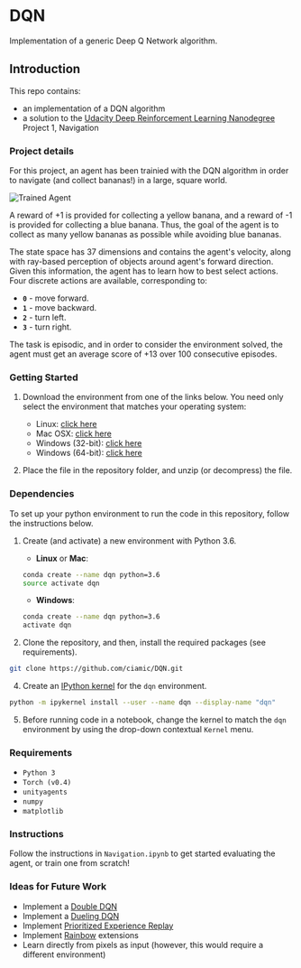 # DQN
 Implementation of a generic Deep Q Network algorithm.
 
## Introduction
This repo contains: 
- an implementation of a DQN algorithm 
- a solution to the [Udacity Deep Reinforcement Learning Nanodegree](https://www.udacity.com/course/deep-reinforcement-learning-nanodegree--nd893 "Udacity Deep Reinforcement Learning Nanodegree") Project 1, Navigation

### Project details

[image1]: https://user-images.githubusercontent.com/10624937/42135619-d90f2f28-7d12-11e8-8823-82b970a54d7e.gif "Trained Agent"

For this project, an agent has been trainied with the DQN algorithm in order to navigate (and collect bananas!) in a large, square world.

![Trained Agent][image1]

A reward of +1 is provided for collecting a yellow banana, and a reward of -1 is provided for collecting a blue banana.  Thus, the goal of the agent is to collect as many yellow bananas as possible while avoiding blue bananas.

The state space has 37 dimensions and contains the agent's velocity, along with ray-based perception of objects around agent's forward direction.  Given this information, the agent has to learn how to best select actions.  Four discrete actions are available, corresponding to:
- **`0`** - move forward.
- **`1`** - move backward.
- **`2`** - turn left.
- **`3`** - turn right.

The task is episodic, and in order to consider the environment solved, the agent must get an average score of +13 over 100 consecutive episodes.

### Getting Started

1. Download the environment from one of the links below.  You need only select the environment that matches your operating system:
    - Linux: [click here](https://s3-us-west-1.amazonaws.com/udacity-drlnd/P1/Banana/Banana_Linux.zip)
    - Mac OSX: [click here](https://s3-us-west-1.amazonaws.com/udacity-drlnd/P1/Banana/Banana.app.zip)
    - Windows (32-bit): [click here](https://s3-us-west-1.amazonaws.com/udacity-drlnd/P1/Banana/Banana_Windows_x86.zip)
    - Windows (64-bit): [click here](https://s3-us-west-1.amazonaws.com/udacity-drlnd/P1/Banana/Banana_Windows_x86_64.zip)
	
	
2. Place the file in the repository folder, and unzip (or decompress) the file.

### Dependencies

To set up your python environment to run the code in this repository, follow the instructions below.

1. Create (and activate) a new environment with Python 3.6.

	- __Linux__ or __Mac__: 
	```bash
	conda create --name dqn python=3.6
	source activate dqn
	```
	- __Windows__: 
	```bash
	conda create --name dqn python=3.6 
	activate dqn
	```

3. Clone the repository, and then, install the required packages (see requirements).
```bash
git clone https://github.com/ciamic/DQN.git
```

4. Create an [IPython kernel](http://ipython.readthedocs.io/en/stable/install/kernel_install.html) for the `dqn` environment.  
```bash
python -m ipykernel install --user --name dqn --display-name "dqn"
```

5. Before running code in a notebook, change the kernel to match the `dqn` environment by using the drop-down contextual `Kernel` menu. 

### Requirements

- `Python 3`
- `Torch (v0.4)`
- `unityagents`
- `numpy`
- `matplotlib`

### Instructions

Follow the instructions in `Navigation.ipynb` to get started evaluating the agent, or train one from scratch!


### Ideas for Future Work

- Implement a [Double DQN](https://arxiv.org/abs/1509.06461 "Double DQN")
- Implement a [Dueling DQN](https://arxiv.org/abs/1511.06581 "Dueling DQN")
- Implement [Prioritized Experience Replay](https://arxiv.org/abs/1511.05952 "Prioritized Experience Replay")
- Implement [Rainbow](https://arxiv.org/abs/1710.02298 "Rainbow") extensions
- Learn directly from pixels as input (however, this would require a different environment)
